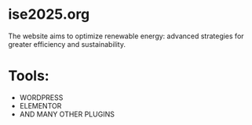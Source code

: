 # ise2025.org
The website aims to optimize renewable energy: advanced strategies for greater efficiency and sustainability.


# Tools:
- WORDPRESS
- ELEMENTOR
- AND MANY OTHER PLUGINS
